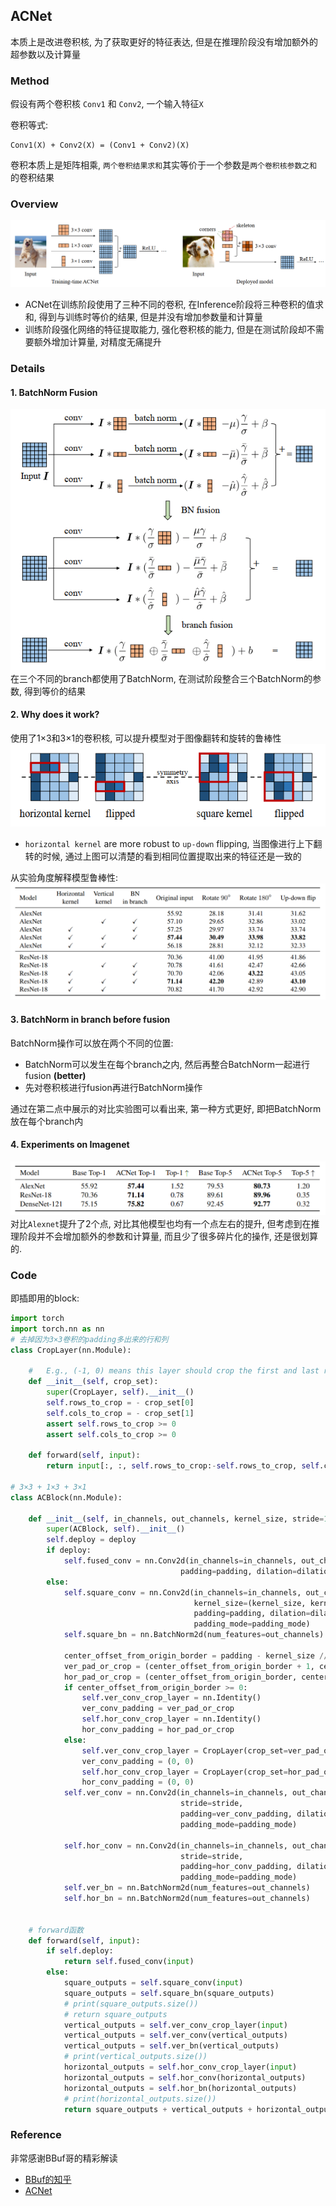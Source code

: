 ## ACNet
本质上是改进卷积核, 为了获取更好的特征表达, 但是在推理阶段没有增加额外的超参数以及计算量

### Method
假设有两个卷积核 `Conv1` 和 `Conv2`, 一个输入特征`X`

卷积等式:
```
Conv1(X) + Conv2(X) = (Conv1 + Conv2)(X)
```

卷积本质上是矩阵相乘, `两个卷积结果求和`其实等价于一个参数是`两个卷积核参数之和`的卷积结果

### Overview

![](../../figs/conv/ACNet/ACNet_1.png)

- ACNet在训练阶段使用了三种不同的卷积, 在Inference阶段将三种卷积的值求和, 得到与训练时等价的结果, 但是并没有增加参数量和计算量
- 训练阶段强化网络的特征提取能力, 强化卷积核的能力, 但是在测试阶段却不需要额外增加计算量, 对精度无痛提升

### Details
#### 1. BatchNorm Fusion
![](../../figs/conv/ACNet/ACNet_3.png)
在三个不同的branch都使用了BatchNorm, 在测试阶段整合三个BatchNorm的参数, 得到等价的结果

#### 2. Why does it work?
使用了1×3和3×1的卷积核, 可以提升模型对于图像翻转和旋转的鲁棒性
![](../../figs/conv/ACNet/ACNet_4.png)
- `horizontal kernel` are more robust to `up-down` flipping, 当图像进行上下翻转的时候, 通过上图可以清楚的看到相同位置提取出来的特征还是一致的

从实验角度解释模型鲁棒性:
![](../../figs/conv/ACNet/ACNet_Result_2.png)

#### 3. BatchNorm in branch before fusion
BatchNorm操作可以放在两个不同的位置:
- BatchNorm可以发生在每个branch之内, 然后再整合BatchNorm一起进行fusion __(better)__
- 先对卷积核进行fusion再进行BatchNorm操作

通过在第二点中展示的对比实验图可以看出来, 第一种方式更好, 即把BatchNorm放在每个branch内

#### 4. Experiments on Imagenet
![](../../figs/conv/ACNet/ACNet_Result_1.png)
对比`Alexnet`提升了2个点, 对比其他模型也均有一个点左右的提升, 但考虑到在推理阶段并不会增加额外的参数和计算量, 而且少了很多碎片化的操作, 还是很划算的.

### Code
即插即用的block:
```python
import torch
import torch.nn as nn
# 去掉因为3×3卷积的padding多出来的行和列
class CropLayer(nn.Module):

    #   E.g., (-1, 0) means this layer should crop the first and last rows of the feature map. And (0, -1) crops the first and last columns
    def __init__(self, crop_set):
        super(CropLayer, self).__init__()
        self.rows_to_crop = - crop_set[0]
        self.cols_to_crop = - crop_set[1]
        assert self.rows_to_crop >= 0
        assert self.cols_to_crop >= 0
    
    def forward(self, input):
        return input[:, :, self.rows_to_crop:-self.rows_to_crop, self.cols_to_crop:-self.cols_to_crop]

# 3×3 + 1×3 + 3×1
class ACBlock(nn.Module):

    def __init__(self, in_channels, out_channels, kernel_size, stride=1, padding=0, dilation=1, groups=1, padding_mode='zeros', deploy=False):
        super(ACBlock, self).__init__()
        self.deploy = deploy
        if deploy:
            self.fused_conv = nn.Conv2d(in_channels=in_channels, out_channels=out_channels, kernel_size=(kernel_size,kernel_size), stride=stride,
                                      padding=padding, dilation=dilation, groups=groups, bias=True, padding_mode=padding_mode)
        else:
            self.square_conv = nn.Conv2d(in_channels=in_channels, out_channels=out_channels,
                                         kernel_size=(kernel_size, kernel_size), stride=stride,
                                         padding=padding, dilation=dilation, groups=groups, bias=False,
                                         padding_mode=padding_mode)
            self.square_bn = nn.BatchNorm2d(num_features=out_channels)

            center_offset_from_origin_border = padding - kernel_size // 2
            ver_pad_or_crop = (center_offset_from_origin_border + 1, center_offset_from_origin_border)
            hor_pad_or_crop = (center_offset_from_origin_border, center_offset_from_origin_border + 1)
            if center_offset_from_origin_border >= 0:
                self.ver_conv_crop_layer = nn.Identity()
                ver_conv_padding = ver_pad_or_crop
                self.hor_conv_crop_layer = nn.Identity()
                hor_conv_padding = hor_pad_or_crop
            else:
                self.ver_conv_crop_layer = CropLayer(crop_set=ver_pad_or_crop)
                ver_conv_padding = (0, 0)
                self.hor_conv_crop_layer = CropLayer(crop_set=hor_pad_or_crop)
                hor_conv_padding = (0, 0)
            self.ver_conv = nn.Conv2d(in_channels=in_channels, out_channels=out_channels, kernel_size=(3, 1),
                                      stride=stride,
                                      padding=ver_conv_padding, dilation=dilation, groups=groups, bias=False,
                                      padding_mode=padding_mode)

            self.hor_conv = nn.Conv2d(in_channels=in_channels, out_channels=out_channels, kernel_size=(1, 3),
                                      stride=stride,
                                      padding=hor_conv_padding, dilation=dilation, groups=groups, bias=False,
                                      padding_mode=padding_mode)
            self.ver_bn = nn.BatchNorm2d(num_features=out_channels)
            self.hor_bn = nn.BatchNorm2d(num_features=out_channels)


    # forward函数
    def forward(self, input):
        if self.deploy:
            return self.fused_conv(input)
        else:
            square_outputs = self.square_conv(input)
            square_outputs = self.square_bn(square_outputs)
            # print(square_outputs.size())
            # return square_outputs
            vertical_outputs = self.ver_conv_crop_layer(input)
            vertical_outputs = self.ver_conv(vertical_outputs)
            vertical_outputs = self.ver_bn(vertical_outputs)
            # print(vertical_outputs.size())
            horizontal_outputs = self.hor_conv_crop_layer(input)
            horizontal_outputs = self.hor_conv(horizontal_outputs)
            horizontal_outputs = self.hor_bn(horizontal_outputs)
            # print(horizontal_outputs.size())
            return square_outputs + vertical_outputs + horizontal_outputs
```

### Reference
非常感谢BBuf哥的精彩解读
- [BBuf的知乎](https://zhuanlan.zhihu.com/p/131282789)
- [ACNet](https://arxiv.org/pdf/1908.03930.pdf)
